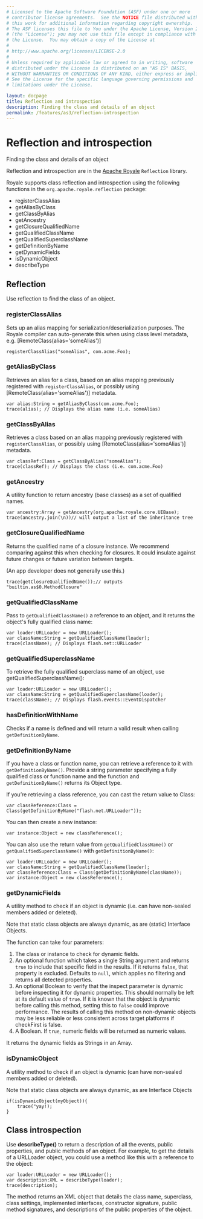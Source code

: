 ```yaml
---
# Licensed to the Apache Software Foundation (ASF) under one or more
# contributor license agreements.  See the NOTICE file distributed with
# this work for additional information regarding copyright ownership.
# The ASF licenses this file to You under the Apache License, Version 2.0
# (the "License"); you may not use this file except in compliance with
# the License.  You may obtain a copy of the License at
# 
# http://www.apache.org/licenses/LICENSE-2.0
# 
# Unless required by applicable law or agreed to in writing, software
# distributed under the License is distributed on an "AS IS" BASIS,
# WITHOUT WARRANTIES OR CONDITIONS OF ANY KIND, either express or implied.
# See the License for the specific language governing permissions and
# limitations under the License.

layout: docpage
title: Reflection and introspection
description: Finding the class and details of an object
permalink: /features/as3/reflection-introspection
---
```

# Reflection and introspection

Finding the class and details of an object

Reflection and introspection are in the [Apache Royale](https://royale.apache.org/) `Reflection` library.

Royale supports class reflection and introspection using the following functions in the `org.apache.royale.reflection` package:

- registerClassAlias
- getAliasByClass
- getClassByAlias
- getAncestry
- getClosureQualifiedName
- getQualifiedClassName
- getQualifiedSuperclassName
- getDefinitionByName
- getDynamicFields
- isDynamicObject
- describeType

## Reflection

Use reflection to find the class of an object.

### registerClassAlias
Sets up an alias mapping for serialization/deserialization purposes. The Royale compiler can auto-generate this when using class level metadata, e.g. [RemoteClass(alias='someAlias')]

```
registerClassAlias("someAlias", com.acme.Foo);
```

### getAliasByClass

Retrieves an alias for a class, based on an alias mapping previously registered with `registerClassAlias`, or possibly using [RemoteClass(alias='someAlias')] metadata.

```
var alias:String = getAliasByClass(com.acme.Foo);
trace(alias); // Displays the alias name (i.e. someAlias)
```

### getClassByAlias
Retrieves a class based on an alias mapping previously registered with `registerClassAlias`, or possibly using [RemoteClass(alias='someAlias')] metadata.

```
var classRef:Class = getClassByAlias("someAlias");
trace(classRef); // Displays the class (i.e. com.acme.Foo)
```

### getAncestry
A utility function to return ancestry (base classes) as a set of qualified names.

```
var ancestry:Array = getAncestry(org.apache.royale.core.UIBase);
trace(ancestry.join(\n))// will output a list of the inheritance tree
```

### getClosureQualifiedName
Returns the qualified name of a closure instance. We recommend comparing against this when checking for closures. It could insulate against future changes or future variation between targets.

(An app developer does not generally use this.)

```
trace(getClosureQualifiedName());// outputs "builtin.as$0.MethodClosure"
```

### getQualifiedClassName
Pass to `getQualifiedClassName()` a reference to an object, and it returns the object's fully qualified class name:

```
var loader:URLLoader = new URLLoader();
var className:String = getQualifiedClassName(loader);
trace(className); // Displays flash.net::URLLoader
```

### getQualifiedSuperclassName
To retrieve the fully qualified superclass name of an object, use getQualifiedSuperclassName():

```
var loader:URLLoader = new URLLoader();
var className:String = getQualifiedSuperclassName(loader);
trace(className); // Displays flash.events::EventDispatcher
```

### hasDefinitionWithName
Checks if a name is defined and will return a valid result when calling `getDefinitionByName`.

### getDefinitionByName

If you have a class or function name, you can retrieve a reference to it with `getDefinitionByName()`. Provide a string parameter specifying a fully qualified class or function name and the function and `getDefinitionByName()` returns its Object type.

If you’re retrieving a class reference, you can cast the return value to Class:

```
var classReference:Class = Class(getDefinitionByName("flash.net.URLLoader"));
```

You can then create a new instance:

```
var instance:Object = new classReference();
```

You can also use the return value from `getQualifiedClassName()` or `getQualifiedSuperclassName()` with `getDefinitionByName()`:

```
var loader:URLLoader = new URLLoader();
var className:String = getQualifiedClassName(loader);
var classReference:Class = Class(getDefinitionByName(className));
var instance:Object = new classReference();
```

### getDynamicFields
A utility method to check if an object is dynamic (i.e. can have non-sealed members added or deleted).

Note that static class objects are always dynamic, as are (static) Interface Objects.

The function can take four parameters:

1. The class or instance to check for dynamic fields.
2. An optional function which takes a single String argument and returns `true` to include that specific field in the results. If it returns `false`, that property is excluded. Defaults to `null`, which applies no filtering and returns all detected properties.
3. An optional Boolean to verify that the inspect parameter is dynamic before inspecting it for dynamic properties. This should normally be left at its default value of `true`. If it is known that the object is dynamic before calling this method, setting this to `false` could improve performance. The results of calling this method on non-dynamic objects may be less reliable or less consistent across target platforms if checkFirst is false.
4. A Boolean. If `true`, numeric fields will be returned as numeric values.

It returns the dynamic fields as Strings in an Array.

### isDynamicObject
A utility method to check if an object is dynamic (can have non-sealed members added or deleted).

Note that static class objects are always dynamic, as are Interface Objects

```
if(isDynamicObject(myObject)){
    trace("yay!);
}
```

## Class introspection

Use **describeType()** to return a description of all the events, public properties, and public methods of an object. For example, to get the details of a URLLoader object, you could use a method like this with a reference to the object:

```
var loader:URLLoader = new URLLoader();
var description:XML = describeType(loader);
trace(description);
```

The method returns an XML object that details the class name, superclass, class settings, implemented interfaces, constructor signature, public method signatures, and descriptions of the public properties of the object.
